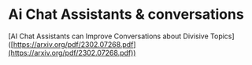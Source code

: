 # Ai Chat Assistants & conversations

\[AI Chat Assistants can Improve Conversations about Divisive Topics]\([https://arxiv.org/pdf/2302.07268.pdf](https://arxiv.org/pdf/2302.07268.pdf))
